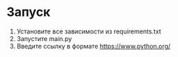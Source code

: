 # Запуск

1. Установите все зависимости из requirements.txt
2. Запустите main.py
3. Введите ссылку в формате https://www.python.org/
